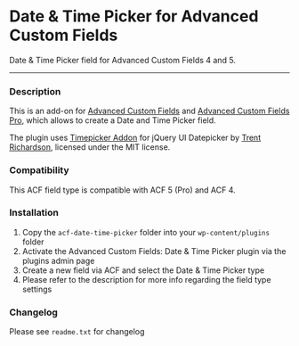 # Date & Time Picker for Advanced Custom Fields

Date & Time Picker field for Advanced Custom Fields 4 and 5.

-----------------------

### Description

This is an add-on for [Advanced Custom Fields](http://wordpress.org/extend/plugins/advanced-custom-fields/) and [Advanced Custom Fields Pro](https://www.advancedcustomfields.com/), which allows to create a Date and Time Picker field.

The plugin uses [Timepicker Addon](http://trentrichardson.com/examples/timepicker/) for jQuery UI Datepicker by [Trent Richardson](http://trentrichardson.com/examples/timepicker/), licensed under the MIT license.

### Compatibility

This ACF field type is compatible with ACF 5 (Pro) and ACF 4.

### Installation

1. Copy the `acf-date-time-picker` folder into your `wp-content/plugins` folder
2. Activate the Advanced Custom Fields: Date & Time Picker plugin via the plugins admin page
3. Create a new field via ACF and select the Date & Time Picker type
4. Please refer to the description for more info regarding the field type settings

### Changelog
Please see `readme.txt` for changelog
